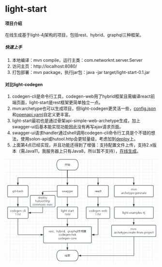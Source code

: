 # light-start

#### 项目介绍

在线生成基于light-4j架构的项目，包括rest、hybrid、graphql三种框架。

##### 快速上手

1. 本地编译：mvn compile，运行主类：com.networknt.server.Server
2. 访问主页：http://localhost:8080/
3. 打包部署：mvn package，执行jar包：java -jar target/light-start-0.1.jar

#### 对比light-codegen

1. codegen-cli是命令行工具，codegen-web用了hybrid框架且需编译react前端页面，light-start是rest框架更简单独立一点。
2. mvn:archetype也可以生成项目，但light-codegen更灵活一些，[config.json](https://doc.networknt.com/tool/light-codegen/openapi-generator/#config)和[openapi.yaml](https://github.com/networknt/model-config)自定义更丰富。
3. light-start最初也是通过骨架api-simple-web-archetype生成，加上swagger-ui后基本能实现功能因此没有再写ajax请求页面。
4. swagger-ui请求handler通过shell调用codegen-cli命令行工具是个不错的想法，使用solon-api或hutool.http会更轻量级，考虑加到[deploy](https://gitee.com/xlongwei/deploy)上。
5. 上面第4点已经实现，并且功能还得到了增强：支持配置文件上传，支持2.x版本（需Java11，我服务器上只有Java8，所以暂不支持），[在线生成](http://115.28.229.158:9881/specui.html)。

![light-start](/light-start.PNG "light-start")
